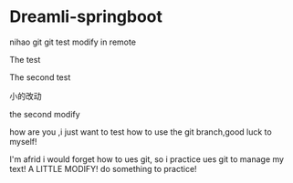 # Dreamli-springboot
nihao git
git test
modify in remote

The  test 

The  second  test

小的改动

the second modify




how are you ,i just want to test how to use the git branch,good luck to myself!

I'm afrid i would forget how to ues git, so i practice ues git to manage my text!
A LITTLE MODIFY!
do something to practice!
